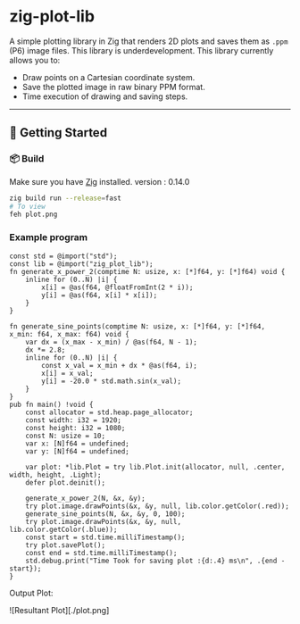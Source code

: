 # zig-plot-lib

A simple plotting library in Zig that renders 2D plots and saves them as `.ppm` (P6) image files.
This library is underdevelopment.
This library currently allows you to:
- Draw points on a Cartesian coordinate system.
- Save the plotted image in raw binary PPM format.
- Time execution of drawing and saving steps.

---

## 🚀 Getting Started

### 📦 Build

Make sure you have [Zig](https://ziglang.org/download/) installed.
version : 0.14.0

```sh
zig build run --release=fast
# To view
feh plot.png
```


### Example program
```zig
const std = @import("std");
const lib = @import("zig_plot_lib");
fn generate_x_power_2(comptime N: usize, x: [*]f64, y: [*]f64) void {
    inline for (0..N) |i| {
        x[i] = @as(f64, @floatFromInt(2 * i));
        y[i] = @as(f64, x[i] * x[i]);
    }
}

fn generate_sine_points(comptime N: usize, x: [*]f64, y: [*]f64, x_min: f64, x_max: f64) void {
    var dx = (x_max - x_min) / @as(f64, N - 1);
    dx *= 2.8;
    inline for (0..N) |i| {
        const x_val = x_min + dx * @as(f64, i);
        x[i] = x_val;
        y[i] = -20.0 * std.math.sin(x_val);
    }
}
pub fn main() !void {
    const allocator = std.heap.page_allocator;
    const width: i32 = 1920;
    const height: i32 = 1080;
    const N: usize = 10;
    var x: [N]f64 = undefined;
    var y: [N]f64 = undefined;

    var plot: *lib.Plot = try lib.Plot.init(allocator, null, .center, width, height, .Light);
    defer plot.deinit();

    generate_x_power_2(N, &x, &y);
    try plot.image.drawPoints(&x, &y, null, lib.color.getColor(.red));
    generate_sine_points(N, &x, &y, 0, 100);
    try plot.image.drawPoints(&x, &y, null, lib.color.getColor(.blue));
    const start = std.time.milliTimestamp();
    try plot.savePlot();
    const end = std.time.milliTimestamp();
    std.debug.print("Time Took for saving plot :{d:.4} ms\n", .{end - start});
}
```
Output Plot:


![Resultant Plot][./plot.png]


